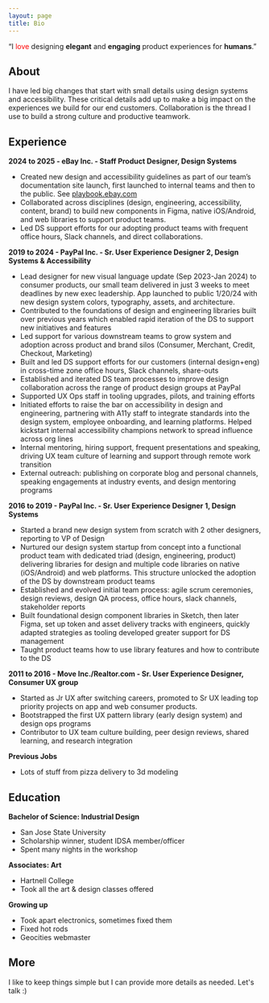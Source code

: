 ```yaml
---
layout: page
title: Bio
---
```


<p class="message">
  “I <span style="color: red;">love</span> designing <b>elegant</b> and <b>engaging</b> product experiences for <b>humans</b>.”
</p>

<!--<img src="/assets/meandpostits.png">-->

## About

I have led big changes that start with small details using design systems and accessibility. These critical details add up to make a big impact on the experiences we build for our end customers. Collaboration is the thread I use to build a strong culture and productive teamwork.

## Experience

**2024 to 2025 - eBay Inc. - Staff Product Designer, Design Systems**


- Created new design and accessibility guidelines as part of our team’s documentation site
launch, first launched to internal teams and then to the public. See [playbook.ebay.com](https://playbook.ebay.com)
- Collaborated across disciplines (design, engineering, accessibility, content, brand) to build
new components in Figma, native iOS/Android, and web libraries to support product teams.
- Led DS support efforts for our adopting product teams with frequent office hours, Slack channels, and direct collaborations.

**2019 to 2024 - PayPal Inc. - Sr. User Experience Designer 2, Design Systems & Accessibility**


- Lead designer for new visual language update (Sep 2023-Jan 2024) to consumer products, our small team delivered in just 3 weeks to meet deadlines by new exec leadership. App launched to public 1/20/24 with new design system colors, typography, assets, and architecture.
- Contributed to the foundations of design and engineering libraries built over previous years which enabled rapid iteration of the DS to support new initiatives and features
- Led support for various downstream teams to grow system and adoption across product and brand silos (Consumer, Merchant, Credit, Checkout, Marketing)
- Built and led DS support efforts for our customers (internal design+eng) in cross-time zone office hours, Slack channels, share-outs
- Established and iterated DS team processes to improve design collaboration across the range of product design groups at PayPal
- Supported UX Ops staff in tooling upgrades, pilots, and training efforts
- Initiated efforts to raise the bar on accessibility in design and engineering, partnering with A11y staff to integrate standards into the design system, employee onboarding, and learning platforms. Helped kickstart internal accessibility champions network to spread influence across org lines
- Internal mentoring, hiring support, frequent presentations and speaking, driving UX team culture of learning and support through remote work transition
- External outreach: publishing on corporate blog and personal channels, speaking engagements at industry events, and design mentoring programs

**2016 to 2019 - PayPal Inc. - Sr. User Experience Designer 1, Design Systems**


- Started a brand new design system from scratch with 2 other designers, reporting to VP of Design
- Nurtured our design system startup from concept into a functional product team with dedicated triad (design, engineering, product) delivering libraries for design and multiple code libraries on native (iOS/Android) and web platforms. This structure unlocked the adoption of the DS by downstream product teams
- Established and evolved initial team process: agile scrum ceremonies, design reviews, design QA process, office hours, slack channels, stakeholder reports
- Built foundational design component libraries in Sketch, then later Figma, set up token and asset delivery tracks with engineers, quickly adapted strategies as tooling developed greater support for DS management
- Taught product teams how to use library features and how to contribute to the DS

**2011 to 2016 - Move Inc./Realtor.com - Sr. User Experience Designer, Consumer UX group**


- Started as Jr UX after switching careers, promoted to Sr UX leading top priority projects on app and web consumer products.
- Bootstrapped the first UX pattern library (early design system) and design ops programs
- Contributor to UX team culture building, peer design reviews, shared learning, and research integration

**Previous Jobs**

- Lots of stuff from pizza delivery to 3d modeling

## Education

**Bachelor of Science: Industrial Design**

- San Jose State University
- Scholarship winner, student IDSA member/officer
- Spent many nights in the workshop

**Associates: Art**

- Hartnell College
- Took all the art & design classes offered

**Growing up**
- Took apart electronics, sometimes fixed them
- Fixed hot rods
- Geocities webmaster

## More

I like to keep things simple but I can provide more details as needed.
Let's talk :)
